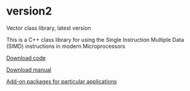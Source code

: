 # version2
Vector class library, latest version

This is a C++ class library for using the Single Instruction Multiple Data (SIMD) instructions in modern Microprocessors


[Download code](https://github.com/vectorclass/version2/archive/master.zip)

[Download manual](https://github.com/vectorclass/manual/raw/master/vcl_manual.pdf)

[Add-on packages for particular applications](https://github.com/vectorclass/add-on)


